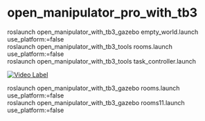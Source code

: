 # open_manipulator_pro_with_tb3    

roslaunch open_manipulator_with_tb3_gazebo empty_world.launch use_platform:=false  
roslaunch open_manipulator_with_tb3_tools rooms.launch use_platform:=false  
roslaunch open_manipulator_with_tb3_tools task_controller.launch   

[![Video Label](http://img.youtube.com/vi/EwUx4DRw9no/0.jpg)](https://youtu.be/EwUx4DRw9no?t=0s)   


roslaunch open_manipulator_with_tb3_gazebo rooms.launch use_platform:=false  
roslaunch open_manipulator_with_tb3_gazebo rooms11.launch use_platform:=false  
